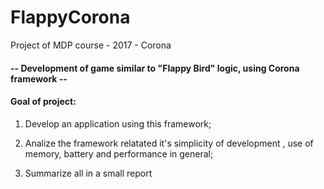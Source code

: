 # FlappyCorona
Project of MDP course - 2017 - Corona

#### -- Development of game similar to "Flappy Bird" logic, using Corona framework  --

#### Goal of project:

1. Develop an application using this framework;

2. Analize the framework relatated it's simplicity of development , use of memory, battery and performance in general;

3. Summarize all in a small report
